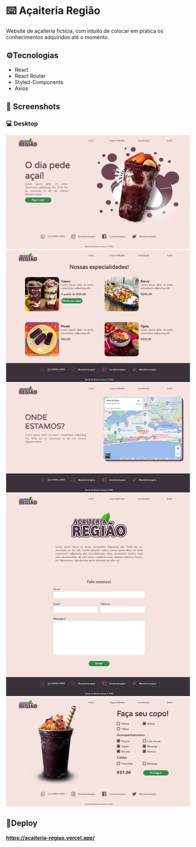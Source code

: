 # ⌨️ Açaiteria Região
Website de açaiteria fictícia, com intuito de colocar em prática os conhecimentos adquiridos até o momento. 

## ⚙️Tecnologias
- React
- React Router
- Styled-Components
- Axios

## 📸 Screenshots

### 💻 Desktop
<img src="./public/screenshots/screen01.png"></br>
<img src="./public/screenshots/screen02.png"></br>
<img src="./public/screenshots/screen03.png"></br>
<img src="./public/screenshots/screen04.png"></br>
<img src="./public/screenshots/screen05.png"></br>

## 🔗Deploy
#### https://acaiteria-regiao.vercel.app/

